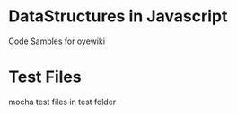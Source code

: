 # DataStructures in Javascript
Code Samples for oyewiki


# Test Files
mocha test files in test folder
